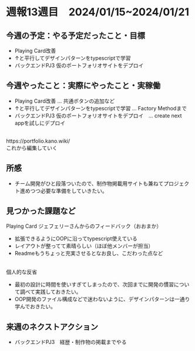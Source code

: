 
# 週報13週目　2024/01/15~2024/01/21


## 今週の予定：やる予定だったこと・目標
- Playing Card改善
- ↑と平行してデザインパターンをtypescriptで学習
- バックエンドPJ3 仮のポートフォリオサイトをデプロイ　

## 今週やったこと：実際にやったこと・実稼働
- Playing Card改善 ... 共通ボタンの追加など
- ↑と平行してデザインパターンをtypescriptで学習 ... Factory Methodまで
- バックエンドPJ3 仮のポートフォリオサイトをデプロイ　... create next appを試しにデプロイ
  
<br/>
https://portfolio.kano.wiki/
<br/>
これから編集していく
<br/>

## 所感
- チーム開発がひと段落ついたので、制作物掲載用サイトも兼ねてプロジェクト進めつつ必要な準備をしていきたい。

## 見つかった課題など
Playing Card
ジェフェリーさんからのフィードバック（おおまか）

- 拡張できるようにOOPに沿ってtypescript使えている
- レイアウトが整ってて素晴らしい（ほぼ他メンバーが担当）
- Readmeもうちょっと充実させるとなお良し、こだわった点など

<br/>
個人的な反省

- 最初の設計に時間を使いすぎてしまったので、次回までに開発の慣習について調べて実践しておきたい。
- OOP開発のファイル構成などで迷わないように、デザインパターンは一通り学んでおきたい。


## 来週のネクストアクション
- バックエンドPJ3　経歴・制作物の掲載までやる
<br />

